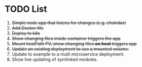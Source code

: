 # TODO List

1. ~~Simple node app that listens for changes (e.g. chokidar)~~
2. ~~Add Docker file~~
3. ~~Deploy to k8s~~
4. ~~Show changing files inside container triggers the app~~
5. ~~Mount hostPath PV, show changing files **on host** triggers app~~
6. ~~Update an existing deployment to use a mounted volume.~~
7. Update to example to a multi microservice deployment.
8. Show live updating of symlinked modules.

